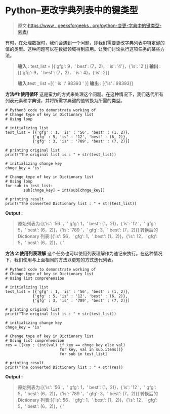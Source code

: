 # Python–更改字典列表中的键类型

> 原文:[https://www . geeksforgeeks . org/python-变更-字典中的键类型-列表/](https://www.geeksforgeeks.org/python-change-type-of-key-in-dictionary-list/)

有时，在处理数据时，我们会遇到一个问题，即我们需要更改字典列表中特定键的值的类型。这种问题可以在数据领域得到应用。让我们讨论执行这项任务的某些方法。

> **输入** : test_list = [{'gfg': 9，' best': (7，2)，' is': '4'}，{'is': '2'}]
> **输出** : [{'gfg': 9，' best': (7，2)，' is': 4}，{'is': 2}]
> 
> **输入**:test _ list =[{ ' is ':' 98393 ' }]
> **输出** : [{'is' : 98393}]

**方法#1:使用循环**
这是蛮力的方式来处理这个问题。在这种情况下，我们迭代所有列表元素和字典键，并将所需字典键的值转换为所需的类型。

```
# Python3 code to demonstrate working of 
# Change type of key in Dictionary list
# Using loop

# initializing list
test_list = [{'gfg' : 1, 'is' : '56', 'best' : (1, 2)}, 
            {'gfg' : 5, 'is' : '12', 'best' : (6, 2)},
            {'gfg' : 3, 'is' : '789', 'best' : (7, 2)}]

# printing original list
print("The original list is : " + str(test_list))

# initializing change key 
chnge_key = 'is'

# Change type of key in Dictionary list
# Using loop
for sub in test_list:
        sub[chnge_key] = int(sub[chnge_key])

# printing result 
print("The converted Dictionary list : " + str(test_list)) 
```

**Output :**

> 原始列表为:[{'is': '56 '，' gfg': 1，' best': (1，2)}，{'is': '12 '，' gfg': 5，' best': (6，2)}，{'is': '789 '，' gfg': 3，' best': (7，2)}]
> 转换后的 Dictionary 列表:[{'is': 56，' gfg': 1，' best': (1，2)}，{'is': 12，' gfg': 5，' best': (6，2)}，{ '

**方法 2:使用列表理解**
这个任务也可以使用列表理解作为速记来执行。在这种情况下，我们使用与上面相同的方法以更短的方式迭代列表。

```
# Python3 code to demonstrate working of 
# Change type of key in Dictionary list
# Using list comprehension

# initializing list
test_list = [{'gfg' : 1, 'is' : '56', 'best' : (1, 2)}, 
            {'gfg' : 5, 'is' : '12', 'best' : (6, 2)},
            {'gfg' : 3, 'is' : '789', 'best' : (7, 2)}]

# printing original list
print("The original list is : " + str(test_list))

# initializing change key 
chnge_key = 'is'

# Change type of key in Dictionary list
# Using list comprehension
res = [{key : (int(val) if key == chnge_key else val)
                        for key, val in sub.items()}
                        for sub in test_list]

# printing result 
print("The converted Dictionary list : " + str(res)) 
```

**Output :**

> 原始列表为:[{'is': '56 '，' gfg': 1，' best': (1，2)}，{'is': '12 '，' gfg': 5，' best': (6，2)}，{'is': '789 '，' gfg': 3，' best': (7，2)}]
> 转换后的 Dictionary 列表:[{'is': 56，' gfg': 1，' best': (1，2)}，{'is': 12，' gfg': 5，' best': (6，2)}，{ '